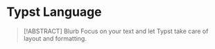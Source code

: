 # Typst Language

> [!ABSTRACT] Blurb
> Focus on your text and let Typst take care of layout and formatting.
